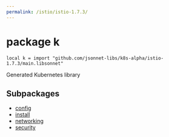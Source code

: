 ```yaml
---
permalink: /istio/istio-1.7.3/
---
```


# package k

```jsonnet
local k = import "github.com/jsonnet-libs/k8s-alpha/istio-1.7.3/main.libsonnet"
```

Generated Kubernetes library

## Subpackages

* [config](config.md)
* [install](install.md)
* [networking](networking.md)
* [security](security.md)